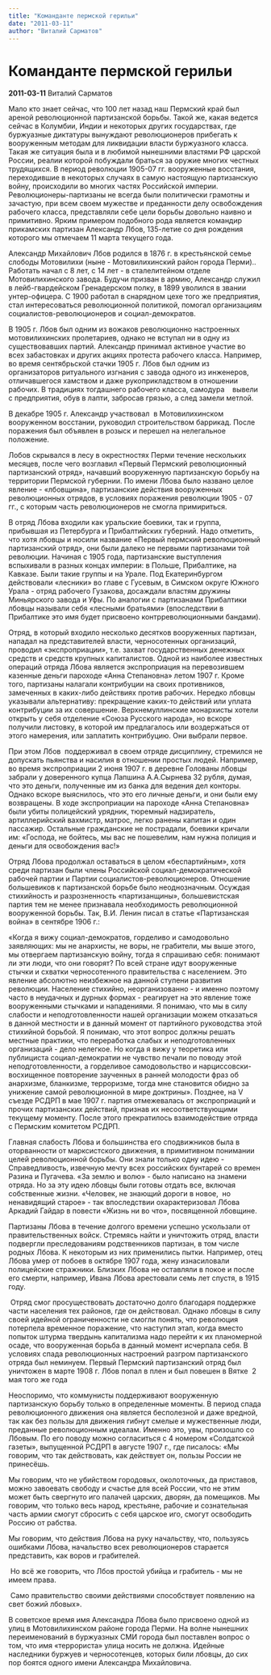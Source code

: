 ```yaml
---
title: "Команданте пермской герильи"
date: "2011-03-11"
author: "Виталий Сарматов"
---
```


# Команданте пермской герильи

**2011-03-11** Виталий Сарматов

Мало кто знает сейчас, что 100 лет назад наш Пермский край был ареной революционной партизанской борьбы. Такой же, какая ведется сейчас в Колумбии, Индии и некоторых других государствах, где буржуазные диктатуры вынуждают революционеров прибегать к вооруженным методам для ликвидации власти буржуазного класса. Такая же ситуация была и в любимой нынешними властями РФ царской России, реалии которой побуждали браться за оружие многих честных трудящихся. В период революции 1905-07 гг. вооруженные восстания, переходившие в некоторых случаях в самую настоящую партизанскую войну, происходили во многих частях Российской империи. Революционеры-партизаны не всегда были политически грамотны и зачастую, при всем своем мужестве и преданности делу освобождения рабочего класса, представляли себе цели борьбы довольно наивно и примитивно. Ярким примером подобного рода является командир прикамских партизан Александр Лбов, 135-летие со дня рождения которого мы отмечаем 11 марта текущего года.

Александр Михайлович Лбов родился в 1876 г. в крестьянской семье слободы Мотовилихи (ныне - Мотовилихинский район города Перми).. Работать начал с 8 лет, с 14 лет - в сталелитейном отделе Мотовилихинского завода. Будучи призван в армию, Александр служил в лейб-гвардейском Гренадерском полку, в 1899 уволился в звании унтер-офицера. С 1900 работал в снарядном цехе того же предприятия, стал интересоваться революционной политикой, помогал организациям социалистов-революционеров и социал-демократов.

В 1905 г. Лбов был одним из вожаков революционно настроенных мотовилихинских пролетариев, однако не вступал ни в одну из существовавших партий. Александр принимал активное участие во всех забастовках и других акциях протеста рабочего класса. Например, во время сентябрьской стачки 1905 г. Лбов был одним из организаторов ритуального изгнания с завода одного из инженеров, отличавшегося хамством и даже рукоприкладством в отношении рабочих. В традициях тогдашнего рабочего класса, самодура    вывели с предприятия, обув в лапти, забросав грязью, а след замели метлой.

В декабре 1905 г. Александр участвовал  в Мотовилихинском вооруженном восстании, руководил строительством баррикад. После поражения был объявлен в розыск и перешел на нелегальное положение. 

Лобов скрывался в лесу в окрестностях Перми течение нескольких месяцев, после чего возглавил «Первый Пермский революционный партизанский отряд», начавший вооруженную партизанскую борьбу на территории Пермской губернии. По имени Лбова было названо целое явление - «лбовщина», партизанские действия вооруженных революционных отрядов, в условиях поражения революции 1905 - 07 гг., с которым часть революционеров не смогла примириться.

В отряд Лбова входили как уральские боевики, так и группа, прибывшая из Петербурга и Прибалтийских губерний. Надо отметить, что хотя лбовцы и носили название «Первый пермский революционный партизанский отряд», они были далеко не первыми партизанами той революции. Начиная с 1905 года, партизанские выступления вспыхивали в разных концах империи: в Польше, Прибалтике, на Кавказе. Были такие группы и на Урале. Под Екатеринбургом действовали «лесники» во главе с Гусевым, в Симском округе Южного Урала - отряд рабочего Гузакова, досаждали властям дружины Миньярского завода и Уфы. По аналогии с партизанами Прибалтики лбовцы называли себя «лесными братьями» (впоследствии в Прибалтике это имя будет присвоено контрреволюционными бандами).

Отряд, в который входило несколько десятков вооруженных партизан, нападал на представителей власти, черносотенных организаций, проводил «экспроприации», т.е. захват государственных денежных средств и средств крупных капиталистов. Одной из наиболее известных операций отряда Лбова является экспроприация на перевозившем казенные деньги пароходе «Анна Степановна» летом 1907 г. Кроме того, партизаны налагали контрибуции на своих противников, замеченных в каких-либо действиях против рабочих. Нередко лбовцы указывали альтернативу: прекращение каких-то действий или уплата контрибуции за их совершение. Верхнемуллинские монархисты хотели открыть у себя отделение «Союза Русского народа», но вскоре получили листовку, в которой им предлагалось или воздержаться от этого намерения, или заплатить контрибуцию. Они выбрали первое.  

При этом Лбов  поддерживал в своем отряде дисциплину, стремился не допускать пьянства и насилия в отношении простых людей. Например, во время экспроприации 2 июня 1907 г. в деревне Голованы лбовцы забрали у доверенного купца Лапшина А.А.Сырнева 32 рубля, думая, что это деньги, полученные им из банка для ведения дел конторы. Однако вскоре выяснилось, что это его личные деньги, и они были ему возвращены. В ходе экспроприации на пароходе «Анна Степановна» были убиты полицейский урядник, тюремный надзиратель, артиллерийский вахмистр, матрос, легко ранены капитан и один пассажир. Остальные гражданские не пострадали, боевики кричали им: «Господа, не бойтесь, мы вас не пошевелим, нам нужна полиция и деньги для освобождения вас!»

Отряд Лбова продолжал оставаться в целом «беспартийным», хотя среди партизан были члены Российской социал-демократической рабочей партии и Партии социалистов-революционеров. Отношение большевиков к партизанской борьбе было неоднозначным. Осуждая стихийность и разрозненность «партизанщины», большевистская партия тем не менее признавала необходимость революционной вооруженной борьбы. Так, В.И. Ленин писал в статье «Партизанская война» в сентябре 1906 г.: 

«Когда я вижу социал-демократов, горделиво и самодовольно заявляющих: мы не анархисты, не воры, не грабители, мы выше этого, мы отвергаем партизанскую войну, тогда я спрашиваю себя: понимают ли эти люди, что они говорят? По всей стране идут вооруженные стычки и схватки черносотенного правительства с населением. Это явление абсолютно неизбежное на данной ступени развития революции. Население стихийно, неорганизованно - и именно поэтому часто в неудачных и дурных формах - реагирует на это явление тоже вооруженными стычками и нападениями. Я понимаю, что мы в силу слабости и неподготовленности нашей организации можем отказаться в данной местности и в данный момент от партийного руководства этой стихийной борьбой. Я понимаю, что этот вопрос должны решать местные практики, что переработка слабых и неподготовленных организаций - дело нелегкое. Но когда я вижу у теоретика или публициста социал-демократии не чувство печали по поводу этой неподготовленности, а горделивое самодовольство и нарциссовски-восхищенное повторение заученных в ранней молодости фраз об анархизме, бланкизме, терроризме, тогда мне становится обидно за унижение самой революционной в мире доктрины». Позднее, на V съезде РСДРП в мае 1907 г. партия отмежевалась от экспроприаций и прочих партизанских действий, признав их несоответствующими текущему моменту. После этого прекратилось взаимодействие отряда с Пермским комитетом РСДРП.

Главная слабость Лбова и большинства его сподвижников была в оторванности от марксистского движения, в примитивном понимании целей революционной борьбы. Они знали только одну идею - Справедливость, извечную мечту всех российских бунтарей со времен Разина и Пугачева. «За землю и волю» - было написано на знамени отряда. Но за эту идею лбовцы были готовы отдать все, включая собственные жизни. «Человек, не знающий дороги в новое,  но ненавидящий старое» - так впоследствии охарактеризовал Лбова Аркадий Гайдар в повести «Жизнь ни во что», посвященной лбовщине.

Партизаны Лбова в течение долгого времени успешно ускользали от правительственных войск. Стремясь найти и уничтожить отряд, власти подвергли преследованиям родственников партизан, в том числе родных Лбова. К некоторым из них применились пытки. Например, отец Лбова умер от побоев в октябре 1907 года, жену изнасиловали полицейские стражники. Близких Лбова не оставляли в покое и после его смерти, например, Ивана Лбова арестовали семь лет спустя, в 1915 году.

 Отряд смог просуществовать достаточно долго благодаря поддержке части населения тех районов, где он действовал. Однако лбовцы в силу своей идейной ограниченности не смогли понять, что революция потерпела временное поражение, что наступил этап, когда вместо попыток штурма твердынь капитализма надо перейти к их планомерной осаде, что вооруженная борьба в данный момент исчерпала себя. В условиях спада революционных настроений разгром партизанского отряда был неминуем. Первый Пермский партизанский отряд был уничтожен в марте 1908 г. Лбов попал в плен и был повешен в Вятке  2 мая того же года 

Неоспоримо, что коммунисты поддерживают вооруженную партизанскую борьбу только в определенные моменты. В период спада революционного движения она является бесполезной и даже вредной, так как без пользы для движения гибнут смелые и мужественные люди, преданные революционным идеалам. Именно это, увы, произошло со Лбовым. По его поводу можно согласиться с 4 номером «Солдатской газеты», выпущенной РСДРП в августе 1907 г., где писалось: «Мы говорим, что так действовать, как действует он, пользы России не принесёшь.

Мы говорим, что не убийством городовых, околоточных, да приставов, можно завоевать свободу и счастье для всей России, что не этим может быть свергнуто иго палачей царских, дворян, да помещиков. Мы говорим, что только весь народ, крестьяне, рабочие и сознательная часть армии смогут сбросить с себя царское иго, смогут освободить Россию от рабства.

Мы говорим, что действия Лбова на руку начальству, что, пользуясь ошибками Лбова, начальство всех революционеров старается представить, как воров и грабителей.

 Но всё же говорить, что Лбов простой убийца и грабитель - мы не имеем права.

 Само правительство своими действиями способствует появлению на свет божий лбовых».



В советское время имя Александра Лбова было присвоено одной из улиц в Мотовилихинском районе города Перми. На волне нынешних переименований в буржуазных СМИ города был поставлен вопрос о том, что имя «террориста» улица носить не должна. Идейные наследники буржуев и черносотенцев, которых били лбовцы, до сих пор боятся одного имени Александра Михайловича.